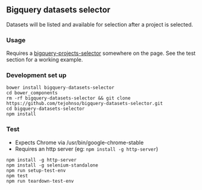 ## Bigquery datasets selector
Datasets will be listed and available for selection after a project is selected.

### Usage
Requires a [bigquery-projects-selector](https://github.com/tejohnso/bigquery-projects-selector) somewhere on the page.  See the test section for a working example.

### Development set up
```
bower install bigquery-datasets-selector
cd bower_components
rm -rf bigquery-datasets-selector && git clone https://github.com/tejohnso/bigquery-datasets-selector.git
cd bigquery-datasets-selector
npm install
```

### Test

 - Expects Chrome via /usr/bin/google-chrome-stable
 - Requires an http server (eg: `npm install -g http-server`)

```
npm install -g http-server
npm install -g selenium-standalone
npm run setup-test-env
npm test
npm run teardown-test-env
```
